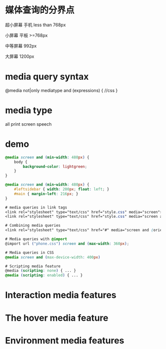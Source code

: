 # 媒体查询的分界点

超小屏幕 手机 less than 768px

小屏幕 平板 >=768px

中等屏幕 992px

大屏幕 1200px

# media query syntax
@media not|only mediatype and (expressions) {
	//css
}

# media type
all print screen speech

# demo
```css
@media screen and (min-width: 480px) {
	body {
		background-color: lightgreen;
	}
}

@media screen and (min-width: 480px) {
	#leftsidebar { width: 200px; float: left; }
	#main { margin-left: 216px; }
}

# media queries in link tags
<link rel="stylesheet" type="text/css" href="style.css" media="screen">
<link rel="stylesheet" type="text/css" href="style.css" media="screen and (orientation: portrait)">

# Combining media queries
<link rel="stylesheet" type="text/css" href="#" media="screen and (orientation: portrait) and (min-width: 800px)">

# Media queries with @import
@import url ("phone.css") screen and (max-width: 360px);

# Media queries in CSS
@media screen and (max-device-width: 400px)

# Scripting media feature
@media (scripting: none) { ... }
@media (scripting: enabled) { ... }
```

# Interaction media features
# The hover media feature
# Environment media features
